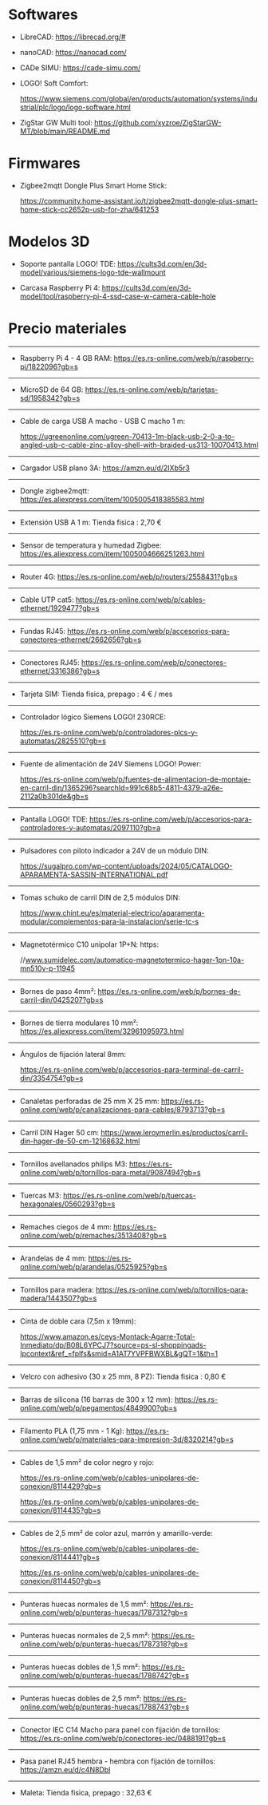 # Softwares

- LibreCAD: https://librecad.org/#

- nanoCAD: https://nanocad.com/

- CADe SIMU: https://cade-simu.com/

- LOGO! Soft Comfort:

  https://www.siemens.com/global/en/products/automation/systems/industrial/plc/logo/logo-software.html

- ZigStar GW Multi tool: https://github.com/xyzroe/ZigStarGW-MT/blob/main/README.md


# Firmwares

- Zigbee2mqtt Dongle Plus Smart Home Stick:

  https://community.home-assistant.io/t/zigbee2mqtt-dongle-plus-smart-home-stick-cc2652p-usb-for-zha/641253


# Modelos 3D

- Soporte pantalla LOGO! TDE: https://cults3d.com/en/3d-model/various/siemens-logo-tde-wallmount

- Carcasa Raspberry Pi 4: https://cults3d.com/en/3d-model/tool/raspberry-pi-4-ssd-case-w-camera-cable-hole


# Precio materiales

-----------------------------------------------------------------------------------------------------------------------------
-	Raspberry Pi 4 - 4 GB RAM: https://es.rs-online.com/web/p/raspberry-pi/1822096?gb=s
-----------------------------------------------------------------------------------------------------------------------------
-	MicroSD de 64 GB: https://es.rs-online.com/web/p/tarjetas-sd/1958342?gb=s
-----------------------------------------------------------------------------------------------------------------------------
- Cable de carga USB A macho - USB C macho 1 m:

  https://ugreenonline.com/ugreen-70413-1m-black-usb-2-0-a-to-angled-usb-c-cable-zinc-alloy-shell-with-braided-us313-10070413.html
-----------------------------------------------------------------------------------------------------------------------------
- Cargador USB plano 3A: https://amzn.eu/d/2IXb5r3
-----------------------------------------------------------------------------------------------------------------------------
- Dongle zigbee2mqtt: https://es.aliexpress.com/item/1005005418385583.html
-----------------------------------------------------------------------------------------------------------------------------
 - Extensión USB A 1 m: Tienda fisica : 2,70 €
-----------------------------------------------------------------------------------------------------------------------------
- Sensor de temperatura y humedad Zigbee: https://es.aliexpress.com/item/1005004666251263.html
-----------------------------------------------------------------------------------------------------------------------------
- Router 4G: https://es.rs-online.com/web/p/routers/2558431?gb=s
-----------------------------------------------------------------------------------------------------------------------------
- Cable UTP cat5: https://es.rs-online.com/web/p/cables-ethernet/1929477?gb=s
-----------------------------------------------------------------------------------------------------------------------------
- Fundas RJ45: https://es.rs-online.com/web/p/accesorios-para-conectores-ethernet/2662656?gb=s
-----------------------------------------------------------------------------------------------------------------------------
- Conectores RJ45: https://es.rs-online.com/web/p/conectores-ethernet/3316386?gb=s
-----------------------------------------------------------------------------------------------------------------------------
- Tarjeta SIM: Tienda fisica, prepago : 4 € / mes
-----------------------------------------------------------------------------------------------------------------------------
- Controlador lógico Siemens LOGO! 230RCE:

  https://es.rs-online.com/web/p/controladores-plcs-y-automatas/2825510?gb=s
-----------------------------------------------------------------------------------------------------------------------------
- Fuente de alimentación de 24V Siemens LOGO! Power:

  https://es.rs-online.com/web/p/fuentes-de-alimentacion-de-montaje-en-carril-din/1365296?searchId=991c68b5-4811-4379-a26e-2112a0b301de&gb=s
-----------------------------------------------------------------------------------------------------------------------------
- Pantalla LOGO! TDE: https://es.rs-online.com/web/p/accesorios-para-controladores-y-automatas/2097110?gb=a
-----------------------------------------------------------------------------------------------------------------------------
- Pulsadores con piloto indicador a 24V de un módulo DIN:

  https://sugalpro.com/wp-content/uploads/2024/05/CATALOGO-APARAMENTA-SASSIN-INTERNATIONAL.pdf
-----------------------------------------------------------------------------------------------------------------------------
- Tomas schuko de carril DIN de 2,5 módulos DIN:

  https://www.chint.eu/es/material-electrico/aparamenta-modular/complementos-para-la-instalacion/serie-tc-s
-----------------------------------------------------------------------------------------------------------------------------
- Magnetotérmico C10 unipolar 1P+N: https:

  //www.sumidelec.com/automatico-magnetotermico-hager-1pn-10a-mn510v-p-11945
-----------------------------------------------------------------------------------------------------------------------------
- Bornes de paso 4mm²: https://es.rs-online.com/web/p/bornes-de-carril-din/0425207?gb=s
-----------------------------------------------------------------------------------------------------------------------------
- Bornes de tierra modulares 10 mm²: https://es.aliexpress.com/item/32961095973.html
-----------------------------------------------------------------------------------------------------------------------------
- Ángulos de fijación lateral 8mm:

  https://es.rs-online.com/web/p/accesorios-para-terminal-de-carril-din/3354754?gb=s
-----------------------------------------------------------------------------------------------------------------------------
- Canaletas perforadas de 25 mm X 25 mm: https://es.rs-online.com/web/p/canalizaciones-para-cables/8793713?gb=s
-----------------------------------------------------------------------------------------------------------------------------
- Carril DIN Hager 50 cm: https://www.leroymerlin.es/productos/carril-din-hager-de-50-cm-12168632.html
-----------------------------------------------------------------------------------------------------------------------------
- Tornillos avellanados philips M3: https://es.rs-online.com/web/p/tornillos-para-metal/9087494?gb=s
-----------------------------------------------------------------------------------------------------------------------------
- Tuercas M3: https://es.rs-online.com/web/p/tuercas-hexagonales/0560293?gb=s
-----------------------------------------------------------------------------------------------------------------------------
- Remaches ciegos de 4 mm: https://es.rs-online.com/web/p/remaches/3513408?gb=s
-----------------------------------------------------------------------------------------------------------------------------
- Arandelas de 4 mm: https://es.rs-online.com/web/p/arandelas/0525925?gb=s
-----------------------------------------------------------------------------------------------------------------------------
- Tornillos para madera: https://es.rs-online.com/web/p/tornillos-para-madera/1443507?gb=s
-----------------------------------------------------------------------------------------------------------------------------
- Cinta de doble cara (7,5m x 19mm):

  https://www.amazon.es/ceys-Montack-Agarre-Total-Inmediato/dp/B08L6YPCJ7?source=ps-sl-shoppingads-lpcontext&ref_=fplfs&smid=A1AT7YVPFBWXBL&gQT=1&th=1
-----------------------------------------------------------------------------------------------------------------------------
- Velcro con adhesivo (30 x 25 mm, 8 PZ): Tienda fisica : 0,80 €
-----------------------------------------------------------------------------------------------------------------------------
- Barras de silicona (16 barras de 300 x 12 mm): https://es.rs-online.com/web/p/pegamentos/4849900?gb=s
-----------------------------------------------------------------------------------------------------------------------------
- Filamento PLA (1,75 mm - 1 Kg): https://es.rs-online.com/web/p/materiales-para-impresion-3d/8320214?gb=s
-----------------------------------------------------------------------------------------------------------------------------
- Cables de 1,5 mm² de color negro y rojo:

  https://es.rs-online.com/web/p/cables-unipolares-de-conexion/8114429?gb=s

  https://es.rs-online.com/web/p/cables-unipolares-de-conexion/8114435?gb=s
-----------------------------------------------------------------------------------------------------------------------------
- Cables de 2,5 mm² de color azul, marrón y amarillo-verde:

  https://es.rs-online.com/web/p/cables-unipolares-de-conexion/8114441?gb=s

  https://es.rs-online.com/web/p/cables-unipolares-de-conexion/8114450?gb=s
-----------------------------------------------------------------------------------------------------------------------------
- Punteras huecas normales de 1,5 mm²: https://es.rs-online.com/web/p/punteras-huecas/1787312?gb=s
-----------------------------------------------------------------------------------------------------------------------------
- Punteras huecas normales de 2,5 mm²: https://es.rs-online.com/web/p/punteras-huecas/1787318?gb=s
-----------------------------------------------------------------------------------------------------------------------------
- Punteras huecas dobles de 1,5 mm²: https://es.rs-online.com/web/p/punteras-huecas/1788742?gb=s
-----------------------------------------------------------------------------------------------------------------------------
- Punteras huecas dobles de 2,5 mm²: https://es.rs-online.com/web/p/punteras-huecas/1788743?gb=s
-----------------------------------------------------------------------------------------------------------------------------
- Conector IEC C14 Macho para panel con fijación de tornillos: https://es.rs-online.com/web/p/conectores-iec/0488191?gb=s
-----------------------------------------------------------------------------------------------------------------------------
- Pasa panel RJ45 hembra - hembra con fijación de tornillos: https://amzn.eu/d/c4N8Dbl
-----------------------------------------------------------------------------------------------------------------------------
- Maleta: Tienda fisica, prepago : 32,63 €
